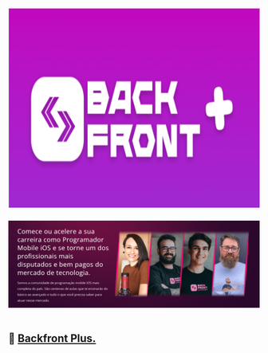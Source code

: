 <h1 align="center">
       <img src="./images/backfrontpluslogo.png" with="300" height="400"/>
</h1>

<div align="center">
       <img src="./images/backfrontplusimage.png"/>
</div>

</br>

## 🚀 [Backfront Plus.](https://backfront.com.br/backfrontplus/)
